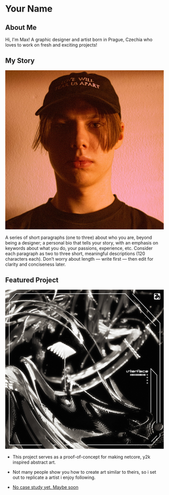 # Your Name

## About Me

Hi, I'm Max! A graphic designer and artist born in Prague, Czechia who loves to work on fresh and exciting projects!

## My Story

![Front portrait of a young male in a black baseball cap with dramatic red lighting coming from the right.](images/profile.jpeg)

A series of short paragraphs (one to three) about who you are, beyond being a designer; a personal bio that tells your story, with an emphasis on keywords about what you do, your passions, experience, etc. Consider each paragraph as two to three short, meaningful descriptions (120 characters each). Don’t worry about length — write first — then edit for clarity and conciseness later.

## Featured Project

![Y2K inspired metallic abstract art, motion photography](images/featured.jpg)

- This project serves as a proof-of-concept for making netcore, y2k inspired abstract art.
- Not many people show you how to create art similar to theirs, so i set out to replicate a artist i enjoy following. 


- [No case study yet. Maybe soon](case-study.md)
